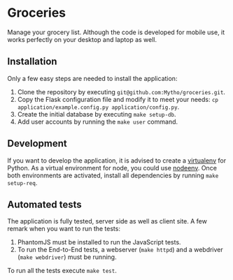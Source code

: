 # Groceries

Manage your grocery list. Although the code is developed for mobile use, it works perfectly on your desktop and laptop as well.

## Installation

Only a few easy steps are needed to install the application:

1. Clone the repository by executing `git@github.com:Mytho/groceries.git`.
2. Copy the Flask configuration file and modify it to meet your needs: `cp application/example.config.py application/config.py`.
3. Create the initial database by executing `make setup-db`.
4. Add user accounts by running the `make user` command.

## Development

If you want to develop the application, it is advised to create a [virtualenv](http://docs.python-guide.org/en/latest/dev/virtualenvs/) for Python. As a virtual environment for node, you could use [nodeenv](http://ekalinin.github.io/nodeenv/). Once both environments are activated, install all dependencies by running `make setup-req`.

## Automated tests

The application is fully tested, server side as well as client site. A few remark when you want to run the tests:

1. PhantomJS must be installed to run the JavaScript tests.
2. To run the End-to-End tests, a webserver (`make httpd`) and a webdriver (`make webdriver`) must be running.

To run all the tests execute `make test`.
